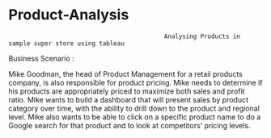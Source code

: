 # Product-Analysis
                                               Analysing Products in sample super store using tableau
                                               
Business Scenario :


Mike Goodman, the head of Product Management for a retail products company, is also responsible for product pricing. Mike needs to determine if his products are appropriately priced to maximize both sales and profit ratio. Mike wants to build a dashboard that will present sales by product category over time, with the ability to drill down to the product and regional level. Mike also wants to be able to click on a specific product name to do a Google search for that product and to look at competitors’ pricing levels. 
